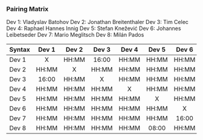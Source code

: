### Pairing Matrix
Dev 1: Vladyslav Batohov
Dev 2: Jonathan Breitenthaler
Dev 3: Tim Celec
Dev 4: Raphael Hannes Innig
Dev 5: Stefan Knežević
Dev 6: Johannes Leibetseder
Dev 7: Mario Meglitsch
Dev 8: Milán Pados

| Syntax      | Dev 1   	  | Dev 2   	  | Dev 3   	  | Dev 4   	  | Dev 5   	  | Dev 6   	  | Dev 7   	  | Dev 8   	  |
| :---        |    :----:   |    :----:   |    :----:   |    :----:   |    :----:   |    :----:   |    :----:   |    :----:   |
| Dev 1       | X           | HH:MM       | 16:00       | HH:MM       | HH:MM       | HH:MM       | HH:MM       | HH:MM       |
| Dev 2       | HH:MM       | X           | HH:MM       | HH:MM       | HH:MM       | HH:MM       | HH:MM       | HH:MM       |
| Dev 3       | 16:00       | HH:MM       | X           | HH:MM       | HH:MM       | HH:MM       | HH:MM       | HH:MM       |
| Dev 4       | HH:MM       | HH:MM       | HH:MM       | X           | HH:MM       | HH:MM       | HH:MM       | HH:MM       |
| Dev 5       | HH:MM       | HH:MM       | HH:MM       | HH:MM       | X           | HH:MM       | HH:MM       | 08:00       |
| Dev 6       | HH:MM       | HH:MM       | HH:MM       | HH:MM       | HH:MM       | X           | 16:00       | HH:MM       |
| Dev 7       | HH:MM       | HH:MM       | HH:MM       | HH:MM       | HH:MM       | 16:00       | X           | HH:MM       |
| Dev 8       | HH:MM       | HH:MM       | HH:MM       | HH:MM       | 08:00       | HH:MM       | HH:MM       | X           |
